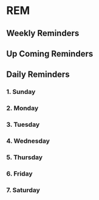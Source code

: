 # REM

## Weekly Reminders

## Up Coming Reminders

## Daily Reminders

### 1. Sunday

### 2. Monday

### 3. Tuesday

### 4. Wednesday

### 5. Thursday

### 6. Friday

### 7. Saturday


